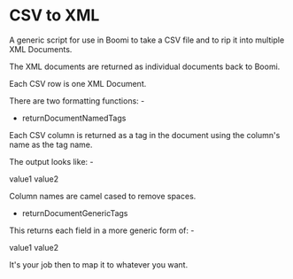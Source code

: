 # CSV to XML

A generic script for use in Boomi to take a CSV file and to rip it into multiple XML Documents.

The XML documents are returned as individual documents back to Boomi.

Each CSV row is one XML Document.


There are two formatting functions: -

- returnDocumentNamedTags

Each CSV column is returned as a tag in the document using the column's name as the tag name.

The output looks like: -

<Record>
  <CsvColumnName1>value1</CsvColumnName1>
  <CsvColumnName2>value2</CsvColumnName2>
</Record>

Column names are camel cased to remove spaces.

- returnDocumentGenericTags

This returns each field in a more generic form of: -

<Record>
  <Field>
    <Name>value1</Name>
    <Value>value2</Value>
  </Field>
</Record>


It's your job then to map it to whatever you want.

